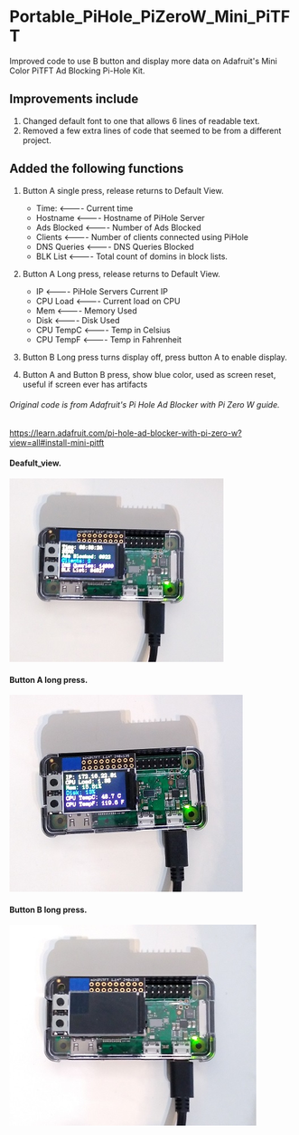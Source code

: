 

# Portable_PiHole_PiZeroW_Mini_PiTFT
Improved code to use B button and display more data on Adafruit's Mini Color PiTFT Ad Blocking Pi-Hole Kit.

## Improvements include
1. Changed default font to one that allows 6 lines of readable text.
2. Removed a few extra lines of code that seemed to be from a different project.

## Added the following functions
1. Button A single press, release returns to Default View.
   - Time:       <---- Current time
   - Hostname    <---- Hostname of PiHole Server
   - Ads Blocked <---- Number of Ads Blocked
   - Clients     <---- Number of clients connected using PiHole
   - DNS Queries <---- DNS Queries Blocked
   - BLK List    <---- Total count of domins in block lists.

2. Button A Long press, release returns to Default View.
   - IP          <---- PiHole Servers Current IP
   - CPU Load    <---- Current load on CPU
   - Mem         <---- Memory Used
   - Disk        <---- Disk Used
   - CPU TempC   <---- Temp in Celsius
   - CPU TempF   <---- Temp in Fahrenheit
     
3. Button B Long press turns display off, press button A to enable display.
4. Button A and Button B press, show blue color, used as screen reset, useful if screen ever has artifacts

###### Original code is from Adafruit's Pi Hole Ad Blocker with Pi Zero W guide.
https://learn.adafruit.com/pi-hole-ad-blocker-with-pi-zero-w?view=all#install-mini-pitft
<br>
#### Deafult_view.
![Portable_PiHole_PiZeroW_Mini_PiTFT](/images/default_view.jpg?raw=true "Completed Project")
#### Button A long press.
![Portable_PiHole_PiZeroW_Mini_PiTFT](/images/button_a_long_press.jpg?raw=true "Completed Project")
#### Button B long press.
![Portable_PiHole_PiZeroW_Mini_PiTFT](/images/button_b_long_press.jpg?raw=true "Completed Project") 
